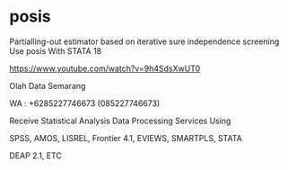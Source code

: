 # posis
Partialling-out estimator based on iterative sure independence screening Use posis With STATA 18

https://www.youtube.com/watch?v=9h4SdsXwUT0

Olah Data Semarang

WA : +6285227746673 (085227746673)

Receive Statistical Analysis Data Processing Services Using

SPSS, AMOS, LISREL, Frontier 4.1, EVIEWS, SMARTPLS, STATA

DEAP 2.1, ETC
